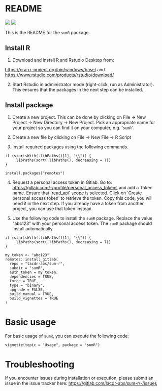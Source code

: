# README

<!-- badges: start -->
![](https://gitlab.com/lacdr-abs/sum-r/badges/main/pipeline.svg)
![](https://gitlab.com/lacdr-abs/sum-r/badges/main/coverage.svg)
<!-- badges: end -->

This is the README for the `sumR` package.

## Install R
1. Download and install R and Rstudio Desktop from:

https://cran.r-project.org/bin/windows/base/ and https://www.rstudio.com/products/rstudio/download/

2. Start Rstudio in administrator mode (right-click, run as Administrator). This ensures that the packages in the next step can be installed.

## Install package

1. Create a new project. This can be done by clicking on File -> New Project -> New Directory -> New Project. Pick an appropriate name for your project so you can find it on your computer, e.g. '`sumR`'.

2. Create a new file by clicking on File -> New File -> R Script

3. Install required packages using the following commands.

```{r eval = F, echo = T}
if (startsWith(.libPaths()[1], "\\")) {
    .libPaths(sort(.libPaths(), decreasing = T))
}

install.packages("remotes")
```

4. Request a personal access token in Gitlab. Go to: https://gitlab.com/-/profile/personal_access_tokens and add a Token name. Ensure that 'read_api' scope is selected. Click on 'Create personal access token' to retrieve the token. Copy this code, you will need it in the next step. If you already have a token from another project, you can use that token instead.

5. Use the following code to install the `sumR` package. Replace the value "abc123" with your personal access token. The `sumR` package should install automatically. 


```{r eval = F, echo = T}
if (startsWith(.libPaths()[1], "\\")) {
    .libPaths(sort(.libPaths(), decreasing = T))
}

my_token <- "abc123"
remotes::install_gitlab(
  repo = "lacdr-abs/sum-r",
  subdir = "sumR",
  auth_token = my_token,
  dependencies = TRUE,
  force = TRUE,
  type = "binary",
  upgrade = FALSE,
  build_manual = TRUE,
  build_vignettes = TRUE
)
```

# Basic usage

For basic usage of `sumR`, you can execute the following code:

```{r eval = F, echo = T}
vignette(topic = "Usage", package = "sumR")
```

# Troubleshooting

If you encounter issues during installation or execution, please submit an issue in the issue tracker here: https://gitlab.com/lacdr-abs/sum-r/-/issues
